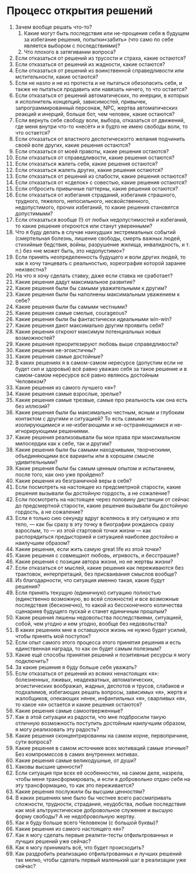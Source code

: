 # Процесс открытия решений

1. Зачем вообще решать что-то?
   1. Какие могут быть последствия или не-прощения себя в будущем за избегание решения, попытки«забить» (что само по себе является выбором с последствиями)?&#x20;
   2. Что плохого в затягивании вопроса?
2. Если отказаться от решений из трусости и страха, какие остаются?
3. Если отказаться от решений из жадности, какие остаются?
4. Если отказаться от решений из воинственной справедливости или мстительности, какие остаются?
5. Если не назло и не из протеста и не пытаться обезопасить себя, и также не пытаться продавить или навязать ничего, то что остается?
6. Если отказаться от решений автоматических, по инерции, в которых я исполнитель концепций, зависимостей, привычек, запрограммированный персонаж, NPC, жертва автоматических реакций и инерций, больше бот, чем человек, какие остаются?
7. Если вернуть себе свободу воли, выбора, отказаться от движений, где меня внутри что-то «несёт» и я будто не имею свободы воли, то что остается?
8. Если отказаться от властного деспотическогго желания подчинить своей воле других, какие решения остаются?
9. Если отказаться от моей правоты, какие решения остаются?
10. Если отказаться от справедливости, какие решения остаются?
11. Если отказаться жалеть себя, какие решения остаются?
12. Если отказаться жалеть других, какие решения остаются?
13. Если отказаться от решений из слабости, какие решения остаются?
14. Если отказаться от «сделок» с совестью, какие решения остаются?
15. Если отбросить привычные паттерны, какие решения остаются?
16. Если отказаться от избегания страданий, избегания страшного, трудного, тяжелого, непосильного, несвойственного, недопустимого, прочих избеганий, то какие решения становятся допустимыми?
17. Если отказаться вообще (!) от любых недопустимостей и избеганий, то какие решения откроются или станут уверенными?
18. Что я буду делать в случае наихудших экстремальных событий (смертельная болезнь, лишение свободы, смерть важных людей, стихийные бедствия, войны, разрушение жилища, инвалидность, и т. п.) без «не может быть, это недопустимо»?
19. Если принять неопределенность будущего и воли других людей, то как я хочу танцевать с реальностью, хореография которой заранее неизвестна?
20. На что я хочу сделать ставку, даже если ставка не сработает?
21. Какие решения дадут максимальное развитие?
22. Какие решения были бы самыми уважительными к другим?
23. Какие решения были бы наполнены максимальным уважением к себе?
24. Какие решения были бы самыми честными?
25. Какие решения самые смелые, courageous?
26. Какие решения были бы фантастически идеальными win-win?
27. Какие решения дают максимально другим проявить себя?
28. Какие решения откроют максимум потенциальных новых возможностей?
29. Какие решения приоритезируют любовь выше справедливости?
30. Какие решения не-эгоистичны?
31. Какие решения самые достойные?
32. В каких решениях я в самом-самом нересурсе (допустим если не будет сил и здоровья) всё равно уважаю себя за такое решение и в самом-самом нересурсе всё равно являюсь достойным Человеком?
33. Какие решения из самого лучшего «я»?
34. Какие решения самые взрослые, зрелые?
35. Какие решения самые трезвые, самые про реальность как она есть без иллюзий?
36. Какие решения были бы максимально честным, ясным и глубоким контактом с другими и ситуацией? То есть самыми не-изолирующимися и не-избегающими и не-остраняющимися и не-игнорирующими решениями.
37. Какие решения реализовывали бы мои права при максимальном милосердии как к себе, так и другим?
38. Какие решения были бы самыми находчивыми, творческими, объединяющими все варианты или в хорошем смысле удивительными?
39. Какие решения были бы самым ценным опытом и испытанием, после того, как оно уже пройдено?
40. Какие решения из безграничной веры в себя?
41. Если посмотреть на настоящее из предсметрной старости, какие решения вызывали бы достойную гордость, а не сожаление?
42. Если посмотреть на настоящее через половину дистанции от сейчас до предсмертной старости, какие решения вызывали бы достойную гордость, а не сожаление?
43. Если я только сию секунду вдруг вселяюсь в эту ситуацию и это тело, — как бы сразу в эту точку в биографии рождаюсь сразу взрослым, то — из этой стартовой точки жизни — как распорядиться предысторией и ситуацией наиболее достойно и наилучшим образом?
44. Какие решения, если жить самую great life из этой точки?
45. Какие решения с совмещают любовь, игривость, и бесстрашие?
46. Какие решения с позиции автора жизни, но не жертвы жизни?
47. Если отказаться от мыслей, какие решения как переживаются без трактовок, интерпретаций, без присваивания смыслов вообще?
48. Из благодарности, что ситуация именно такая, какие будут решения?
49. Если принять текущую (единичную) ситуацию полностью (единственно возможную, во всей сложности) и все возможные последствия (бесконечно), то какой из бессконечного количества сценариев будущего пускай и станет единичным прошлым?
50. Какие решения лишены недовольства последствиями, ситуацией, собой, чем угодно и кем угодно, вообще без недовольства?
51. В каких решениях мне в оставшуюся жизнь не нужно будет усилий, чтобы принять мой поступок?
52. Если опыт самого этого процесса этого принятия решения и есть единственная награда, то как он будет самым полезным?
53. Какие ещё способы принятия решений и позитивные ресурсы я могу подключить?
54. За какие решения я буду больше себя уважать?
55. Если отказаться от решений из всяких ненастоящих «я»: болезненных, лживых, неадекватных, автоматических, эгоистических воображал, жадных,  деспотов и трусов, слабаков и подхалимов, избегающих решать вопросы, зависимых «я», жертв и жалобщиков, опекающих нянек, инфантильных «я», сварливых «я», то какое «я» остается и какие решения остаются?
56. Какие решения самые самоотверженные?
57. Как в этой ситуации из радости, что мне подбросили такую отличную возможность поступить достойным наилучшим образом, я могу реализовать эту радость?
58. Какие решения сконцентрированны на самом корне, первопричине, сути вопроса?
59. Какие решения в самом источнике всех мотиваций самые этичные? Без компромиссов в самих внутренних мотивах.
60. Какие решения самые великодушные, от души?
61. Каковы высшие ценности?
62. Если ситуация при всех её особенностях, на самом деле, назрела, чтобы меня трансформировать, и если я добровольно отдаю себя на эту трансформацию, то как это переживается?
63. Какие решения послужили бы высшим ценностям?
64. В каких решениях мне было бы честнее всего рассматривать сложности, трудности, страдания, неудобства, любые последствия как  моё альтруистическое добровольное служение и высшую форму свободы? А не недобровольную жертву.
65. Как я буду больше всего Человеком (с большой буквы)?
66. Какие решения из самого настоящего «я»?
67. Как я могу сделать первые реалити-тесты отфильтрованных и лучщих решений уже сейчас?
68. Как я могу принимать всё, что будет происходить?
69. Как раздробить реализацию отфильтрованных и лучших решений так мелко, чтобы сделать первый маленький шаг в реализации уже сейчас?
